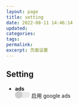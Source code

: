 ```yaml
---
layout: page
title: setting
date: 2022-08-11 14:46:14
updated:
categories:
tags:
permalink:
excerpt: 页面设置
---
```


## Setting
* **ads**   
  <div class="check-box-div">
    <script>
      document.addEventListener('DOMContentLoaded', checkboxLoad)
      function checkboxLoad(event) {
        const checkbox = document.querySelector('#change-google-ads');
        if (!checkbox) {
          return;
        }
        const adsOpenStatus = localStorage.getItem('googole-ads-open');
        if (adsOpenStatus !== 'true') {
          return;
        }
        checkbox.checked = true;
        checkboxChange(checkbox);
      }
      function checkboxChange(target) {
        if (!target) {
          return
        }
        // 
        const checked = target.checked;
        localStorage.setItem('googole-ads-open', checked);
        // 
        target.nextElementSibling.firstElementChild.style.setProperty('--color-curreent', checked ? 'var(--color-blue)' : 'var(--color-gray)');
        target.nextElementSibling.firstElementChild.lastElementChild.style.setProperty('right', checked ? 0 : '1.3rem');
        // console.log(event);
        // throw('test error');
      }
    </script>
    <input type="checkbox" id="change-google-ads" style="display: none;" onchange="checkboxChange(this)" />
    <label for="change-google-ads" style="" class="cursor-pointer display-flex">
      <div class="display-flex mg-r-5" style="
          display: inline-block;
          position: relative;
          --color-blue: #005aff;
          --color-gray: #ccc;
          --color-curreent: var(--color-gray);
      ">
        <div style="
          width: 2.5rem;
          height: 1rem;
          border-radius: 10px;
          background: var(--color-curreent);
          opacity: 0.4;
        " class=""></div>
        <div style="
          position: absolute;
          width: 1.2rem;
          height: 1.2rem;
          border-radius: 50%;
          background: var(--color-curreent);
          top: 50%;
          transform: translateY(-50%);
          box-shadow: 0 0 3px 0px var(--color-curreent);
          right: 1.3rem;
          transition: right .2s;
        "></div>
      </div>
      启用 google ads
    </label>
  </div>